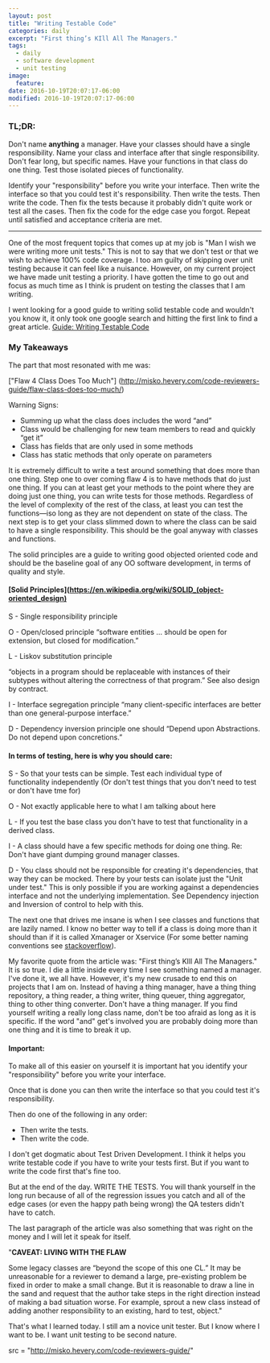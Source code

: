 ```yaml
---
layout: post
title: "Writing Testable Code"
categories: daily
excerpt: "First thing’s KIll All The Managers."
tags:
  - daily
  - software development
  - unit testing
image:
  feature:
date: 2016-10-19T20:07:17-06:00
modified: 2016-10-19T20:07:17-06:00
---
```


### TL;DR:
Don't name **anything** a manager. Have your classes should have a single responsibility. Name your class and interface after that single responsibility. Don't fear long, but specific names.  Have your functions in that class do one thing. Test those isolated pieces of functionality.

 Identify your "responsibility" before you write your interface. Then write the interface so that you could test it's responsibility. Then write the tests. Then write the code. Then fix the tests because it probably didn't quite work or test all the cases. Then fix the code for the edge case you forgot. Repeat until satisfied and acceptance criteria are met.

--------

One of the most frequent topics that comes up at my job is "Man I wish we were writing more unit tests." This is not to say that we don't test or that we wish to achieve 100% code coverage. I too am guilty of skipping over unit testing because it can feel like a nuisance. However, on my current project we have made unit testing a priority. I have gotten the time to go out and focus as much time as I think is prudent on testing the classes that I am writing.

I went looking for a good guide to writing solid testable code and wouldn't you know it, it only took one google search and hitting the first link to find a great article. [Guide: Writing Testable Code](http://misko.hevery.com/code-reviewers-guide/)

### My Takeaways

The part that most resonated with me was:

["Flaw 4 Class Does Too Much"] (http://misko.hevery.com/code-reviewers-guide/flaw-class-does-too-much/)

Warning Signs:
- Summing up what the class does includes the word “and”
- Class would be challenging for new team members to read and quickly “get it”
- Class has fields that are only used in some methods
- Class has static methods that only operate on parameters

It is extremely difficult to write a test around something that does more than one thing. Step one to over coming flaw 4 is to have methods that do just one thing. If you can at least get your methods to the point where they are doing just one thing, you can write tests for those methods. Regardless of the level of complexity of the rest of the class, at least you can test the functions—iso  long as they are not dependent on state of the class. The next step is to get your class slimmed down to where the class can be said to have a single responsibility. This should be the goal anyway with classes and functions.

The solid principles are a guide to writing good objected oriented code and should be the baseline goal of any OO software development, in terms of quality and style.

 #### [Solid Principles](https://en.wikipedia.org/wiki/SOLID_(object-oriented_design)

S	- Single responsibility principle

O	- Open/closed principle
“software entities … should be open for extension, but closed
for modification.”

L	- Liskov substitution principle

“objects in a program should be replaceable with instances of their subtypes without altering the correctness of that program.” See also design by contract.

I	- Interface segregation principle
“many client-specific interfaces are better than one general-purpose interface.”

D	- Dependency inversion principle
one should “Depend upon Abstractions. Do not depend upon concretions.”

#### In terms of testing, here is why you should care:
S - So that your tests can be simple. Test each individual type of functionality independently (Or don't test things that you don't need to test or don't have tme for)

O - Not exactly applicable here to what I am talking about here

L - If you test the base class you don't have to test that functionality in a derived class.

I - A class should have a few specific methods for doing one thing. Re: Don't have giant dumping ground manager classes.

D - You class should not be responsible for creating it's dependencies, that way they can be mocked. There by your tests can isolate just the "Unit under test." This is only possible if you are working against a dependencies interface and not the underlying implementation. See Dependency injection and Inversion of control to help with this.


The next one that drives me insane is when I see classes and functions that are lazily named. I know no better way to tell if a class is doing more than it should than if it is called Xmanager or Xservice (For some better naming conventions see [stackoverflow](http://stackoverflow.com/questions/1866794/naming-classes-how-to-avoid-calling-everything-a-whatevermanager)).

My favorite quote from the article was: "First thing’s KIll All The Managers." It is so true. I die a little inside every time I see something named a manager. I've done it, we all have. However, it's my new crusade to end this on projects that I am on. Instead of having a thing manager, have a thing thing repository, a thing reader, a thing writer, thing queuer, thing aggregator, thing to other thing converter. Don't have a thing manager. If you find yourself writing a really long class name, don't be too afraid as long as it is specific. If the word "and" get's involved you are probably doing more than one thing and it is time to break it up.

#### Important:
To make all of this easier on yourself it is important hat you identify your "responsibility" before you write your interface.

Once that is done you can then write the interface so that you could test it's responsibility.

  Then do one of the following in any order:
  - Then write the tests.
  - Then write the code.

  I don't get dogmatic about Test Driven Development. I think it helps you write testable code if you have to write your tests first. But if you want to write the code first that's fine too.

  But at the end of the day. WRITE THE TESTS. You will thank yourself in the long run because of all of the regression issues you catch and all of the edge cases (or even the happy path being wrong) the QA testers didn't have to catch.  

  The last paragraph of the article was also something that was right on the money and I will let it speak for itself.

 "**CAVEAT: LIVING WITH THE FLAW**

  Some legacy classes are “beyond the scope of this one CL.” It may be unreasonable for a reviewer to demand a large, pre-existing problem be fixed in order to make a small change. But it is reasonable to draw a line in the sand and request that the author take steps in the right direction instead of making a bad situation worse. For example, sprout a new class instead of adding another responsibility to an existing, hard to test, object."

That's what I learned today. I still am a novice unit tester. But I know where I want to be. I want unit testing to be second nature.

src = "http://misko.hevery.com/code-reviewers-guide/"
